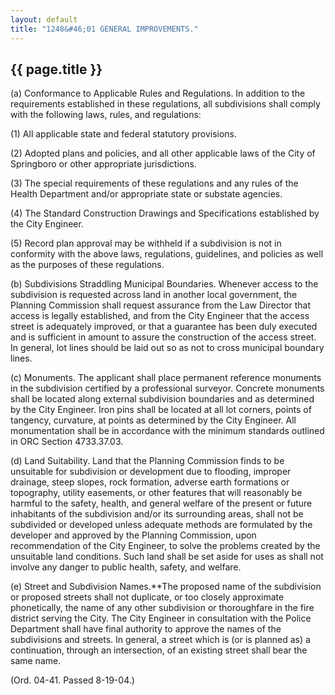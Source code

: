 ```yaml
---
layout: default 
title: "1248&#46;01 GENERAL IMPROVEMENTS."
---
```


{{ page.title }}
----------------

​(a) Conformance to Applicable Rules and Regulations. In addition to the
requirements established in these regulations, all subdivisions shall
comply with the following laws, rules, and regulations:

(1) All applicable state and federal statutory provisions.

​(2) Adopted plans and policies, and all other applicable laws of the
City of Springboro or other appropriate jurisdictions.

​(3) The special requirements of these regulations and any rules of the
Health Department and/or appropriate state or substate agencies.

​(4) The Standard Construction Drawings and Specifications established
by the City Engineer.

​(5) Record plan approval may be withheld if a subdivision is not in
conformity with the above laws, regulations, guidelines, and policies as
well as the purposes of these regulations.

​(b) Subdivisions Straddling Municipal Boundaries. Whenever access to
the subdivision is requested across land in another local government,
the Planning Commission shall request assurance from the Law Director
that access is legally established, and from the City Engineer that the
access street is adequately improved, or that a guarantee has been duly
executed and is sufficient in amount to assure the construction of the
access street. In general, lot lines should be laid out so as not to
cross municipal boundary lines.

​(c) Monuments. The applicant shall place permanent reference monuments
in the subdivision certified by a professional surveyor. Concrete
monuments shall be located along external subdivision boundaries and as
determined by the City Engineer. Iron pins shall be located at all lot
corners, points of tangency, curvature, at points as determined by the
City Engineer. All monumentation shall be in accordance with the minimum
standards outlined in ORC Section 4733.37.03.

​(d) Land Suitability. Land that the Planning Commission finds to be
unsuitable for subdivision or development due to flooding, improper
drainage, steep slopes, rock formation, adverse earth formations or
topography, utility easements, or other features that will reasonably be
harmful to the safety, health, and general welfare of the present or
future inhabitants of the subdivision and/or its surrounding areas,
shall not be subdivided or developed unless adequate methods are
formulated by the developer and approved by the Planning Commission,
upon recommendation of the City Engineer, to solve the problems created
by the unsuitable land conditions. Such land shall be set aside for uses
as shall not involve any danger to public health, safety, and welfare.

​(e) Street and Subdivision Names.\*\*The proposed name of the
subdivision or proposed streets shall not duplicate, or too closely
approximate phonetically, the name of any other subdivision or
thoroughfare in the fire district serving the City. The City Engineer in
consultation with the Police Department shall have final authority to
approve the names of the subdivisions and streets. In general, a street
which is (or is planned as) a continuation, through an intersection, of
an existing street shall bear the same name.

(Ord. 04-41. Passed 8-19-04.)
